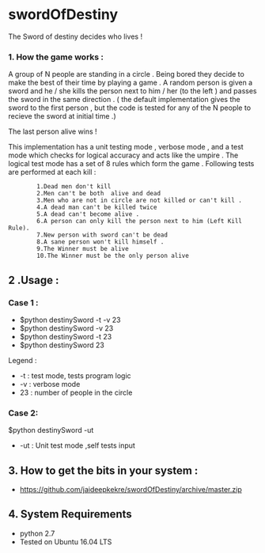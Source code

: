 # swordOfDestiny
The Sword of destiny decides who lives ! 

### 1. How the game works :
A group of N people are standing in a circle . Being bored they decide to make the best of their time by playing a game . A random person is given a sword and he / she kills the person next to him / her (to the left ) and passes the sword in the same direction . ( the default implementation gives the sword to the first person , but the code is tested for any of the N people to recieve the sword at initial time .) 

The last person alive wins ! 

This implementation has a unit testing mode , verbose mode , and a test mode which checks for logical accuracy and acts like the umpire . 
The logical test mode has a set of 8 rules which form the game . 
Following tests are performed at each kill :

            1.Dead men don't kill
            2.Men can't be both  alive and dead
            3.Men who are not in circle are not killed or can't kill .
            4.A dead man can't be killed twice
            5.A dead can't become alive .
            6.A person can only kill the person next to him (Left Kill Rule).
            7.New person with sword can't be dead
            8.A sane person won't kill himself .
            9.The Winner must be alive
            10.The Winner must be the only person alive



## 2 .Usage : 
### Case 1 : 
* $python destinySword -t -v 23 
* $python destinySword -v 23 
* $python destinySword -t  23 
* $python destinySword  23 

 Legend :
* -t : test mode, tests program  logic
* -v : verbose mode 
* 23 : number of people in the circle 

### Case 2: 
$python destinySword -ut 

* -ut : Unit test mode ,self tests input 

## 3. How to get the bits in your system : 
* https://github.com/jaideepkekre/swordOfDestiny/archive/master.zip

## 4. System Requirements 
* python 2.7 
* Tested on Ubuntu 16.04 LTS 


